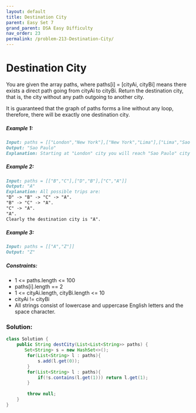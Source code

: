 ```yaml
---
layout: default
title: Destination City
parent: Easy Set 7
grand_parent: DSA Easy Difficulty
nav_order: 23
permalink: /problem-213-Destination-City/
---
```

# Destination City
You are given the array paths, where paths[i] = [cityAi, cityBi] means there exists a direct path going from cityAi to cityBi. Return the destination city, that is, the city without any path outgoing to another city.

It is guaranteed that the graph of paths forms a line without any loop, therefore, there will be exactly one destination city.

##### Example 1:
```markdown
Input: paths = [["London","New York"],["New York","Lima"],["Lima","Sao Paulo"]]
Output: "Sao Paulo"
Explanation: Starting at "London" city you will reach "Sao Paulo" city which is the destination city. Your trip consist of: "London" -> "New York" -> "Lima" -> "Sao Paulo".
```
##### Example 2:
```markdown
Input: paths = [["B","C"],["D","B"],["C","A"]]
Output: "A"
Explanation: All possible trips are:
"D" -> "B" -> "C" -> "A".
"B" -> "C" -> "A".
"C" -> "A".
"A".
Clearly the destination city is "A".
```
##### Example 3:
```markdown
Input: paths = [["A","Z"]]
Output: "Z"
```
##### Constraints:
* 1 <= paths.length <= 100
* paths[i].length == 2
* 1 <= cityAi.length, cityBi.length <= 10
* cityAi != cityBi
* All strings consist of lowercase and uppercase English letters and the space character.

### Solution:
```java
class Solution {
    public String destCity(List<List<String>> paths) {
       Set<String> s = new HashSet<>();
        for(List<String> l : paths){
            s.add(l.get(0));
        }
        for(List<String> l : paths){
            if(!s.contains(l.get(1))) return l.get(1);
        }
        
        throw null;
    }
}
```